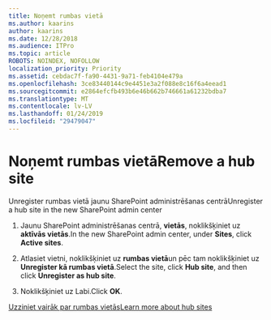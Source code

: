 ```yaml
---
title: Noņemt rumbas vietā
ms.author: kaarins
author: kaarins
ms.date: 12/28/2018
ms.audience: ITPro
ms.topic: article
ROBOTS: NOINDEX, NOFOLLOW
localization_priority: Priority
ms.assetid: cebdac7f-fa90-4431-9a71-feb4104e479a
ms.openlocfilehash: 3ce83440144c9e4451e3a2f088e8c16f6a4eead1
ms.sourcegitcommit: e2864efcfb493b6e46b662b746661a61232bdba7
ms.translationtype: MT
ms.contentlocale: lv-LV
ms.lasthandoff: 01/24/2019
ms.locfileid: "29479047"
---
```

# <a name="remove-a-hub-site"></a><span data-ttu-id="18ffd-102">Noņemt rumbas vietā</span><span class="sxs-lookup"><span data-stu-id="18ffd-102">Remove a hub site</span></span>

<span data-ttu-id="18ffd-103">Unregister rumbas vietā jaunu SharePoint administrēšanas centrā</span><span class="sxs-lookup"><span data-stu-id="18ffd-103">Unregister a hub site in the new SharePoint admin center</span></span>
  
1. <span data-ttu-id="18ffd-104">Jaunu SharePoint administrēšanas centrā, **vietās**, noklikšķiniet uz **aktīvās vietās**.</span><span class="sxs-lookup"><span data-stu-id="18ffd-104">In the new SharePoint admin center, under **Sites**, click **Active sites**.</span></span> 
    
2. <span data-ttu-id="18ffd-105">Atlasiet vietni, noklikšķiniet uz **rumbas vietā**un pēc tam noklikšķiniet uz **Unregister kā rumbas vietā**.</span><span class="sxs-lookup"><span data-stu-id="18ffd-105">Select the site, click **Hub site**, and then click **Unregister as hub site**.</span></span> 
    
3. <span data-ttu-id="18ffd-106">Noklikšķiniet uz Labi.</span><span class="sxs-lookup"><span data-stu-id="18ffd-106">Click **OK**.</span></span> 
    
[<span data-ttu-id="18ffd-107">Uzziniet vairāk par rumbas vietās</span><span class="sxs-lookup"><span data-stu-id="18ffd-107">Learn more about hub sites</span></span>](https://support.office.com/en-us/article/what-is-a-sharepoint-hub-site-fe26ae84-14b7-45b6-a6d1-948b3966427f?ui=en-US&amp;rs=en-US&amp;ad=US)
  

